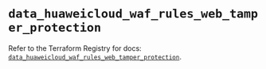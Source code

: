 # `data_huaweicloud_waf_rules_web_tamper_protection`

Refer to the Terraform Registry for docs: [`data_huaweicloud_waf_rules_web_tamper_protection`](https://registry.terraform.io/providers/huaweicloud/huaweicloud/1.71.1/docs/data-sources/waf_rules_web_tamper_protection).
